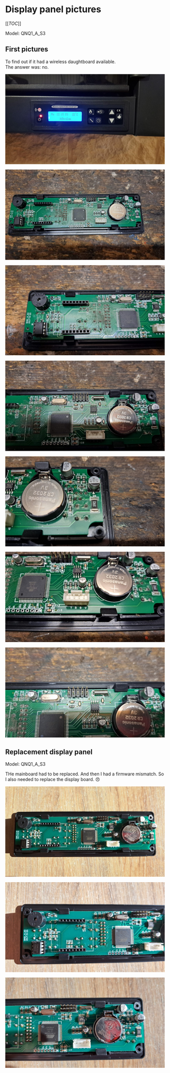 # Display panel pictures

[[_TOC_]]

Model: QNQ1_A_S3

## First pictures

To find out if it had a wireless daughtboard available.  
The answer was: no.

![original board](media/display-panel/image-6.png)

![original board](media/display-panel/image.png)

![original board](media/display-panel/image-1.png)

![original board](media/display-panel/image-2.png)

![original board](media/display-panel/image-3.png)

![original board](media/display-panel/image-4.png)

![original board](media/display-panel/image-5.png)

## Replacement display panel

Model: QNQ1_A_S3

THe mainboard had to be replaced. And then I had a firmware mismatch. So I also needed to replace the display board. 😠

![replacement board](media/display-panel/image-7.png)

![replacement board](media/display-panel/image-8.png)

![replacement board](media/display-panel/image-9.png)
